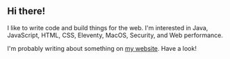 ## Hi there!

I like to write code and build things for the web. I'm interested in Java, JavaScript, HTML, CSS, Eleventy, MacOS, Security, and Web performance.

I'm probably writing about something on [my website](https://tannerdolby.com). Have a look!
